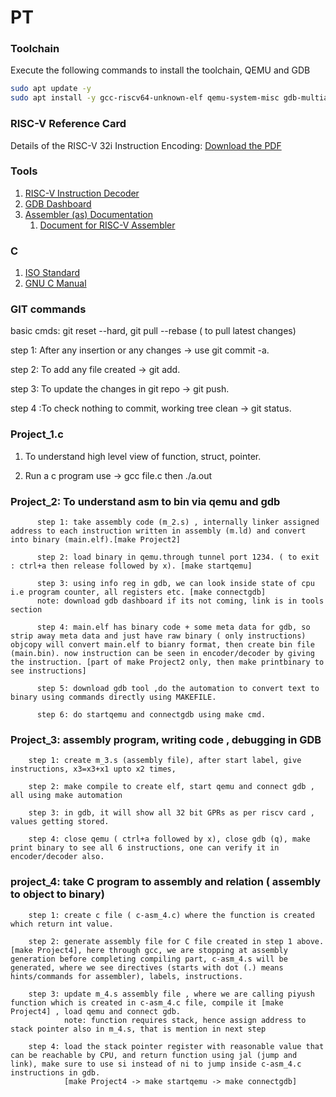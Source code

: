 # PT

### Toolchain

Execute the following commands to install the toolchain, QEMU and GDB

```bash
sudo apt update -y
sudo apt install -y gcc-riscv64-unknown-elf qemu-system-misc gdb-multiarch
```

### RISC-V Reference Card

Details of the RISC-V 32i Instruction Encoding: [Download the PDF](https://github.com/jameslzhu/riscv-card/releases/download/latest/riscv-card.pdf)

### Tools
1. [RISC-V Instruction Decoder](https://luplab.gitlab.io/rvcodecjs/)
1. [GDB Dashboard](https://github.com/cyrus-and/gdb-dashboard)
1. [Assembler (as) Documentation](https://ftp.gnu.org/old-gnu/Manuals/gas/html_chapter/as_7.html)
    1. [Document for RISC-V Assembler](https://sourceware.org/binutils/docs-2.31/as/RISC_002dV_002dDirectives.html)

### C
1. [ISO Standard](https://www.open-std.org/jtc1/sc22/wg14/www/docs/n1570.pdf)
2. [GNU C Manual](https://www.gnu.org/software/gnu-c-manual/gnu-c-manual.pdf)

### GIT commands

basic cmds: git reset --hard, git pull --rebase ( to pull latest changes)

 step 1: After any insertion or any changes -> use git commit -a. 

 step 2: To add any file created -> git add.
 
 step 3: To update the changes in git repo -> git push.  
 
 step 4 :To check nothing to commit, working tree clean -> git status.


### Project_1.c 
1. To understand high level view of function, struct, pointer.

2. Run a c program use -> gcc file.c then ./a.out
        
### Project_2: To understand asm to bin via qemu and gdb 
          
          step 1: take assembly code (m_2.s) , internally linker assigned address to each instruction written in assembly (m.ld) and convert into binary (main.elf).[make Project2]

          step 2: load binary in qemu.through tunnel port 1234. ( to exit : ctrl+a then release followed by x). [make startqemu]

          step 3: using info reg in gdb, we can look inside state of cpu i.e program counter, all registers etc. [make connectgdb] 
          note: download gdb dashboard if its not coming, link is in tools section

          step 4: main.elf has binary code + some meta data for gdb, so strip away meta data and just have raw binary ( only instructions) objcopy will convert main.elf to bianry format, then create bin file (main.bin). now instruction can be seen in encoder/decoder by giving the instruction. [part of make Project2 only, then make printbinary to see instructions]

          step 5: download gdb tool ,do the automation to convert text to binary using commands directly using MAKEFILE.
          
          step 6: do startqemu and connectgdb using make cmd.

### Project_3: assembly program, writing code , debugging in GDB

        step 1: create m_3.s (assembly file), after start label, give instructions, x3=x3+x1 upto x2 times,
        
        step 2: make compile to create elf, start qemu and connect gdb , all using make automation

        step 3: in gdb, it will show all 32 bit GPRs as per riscv card , values getting stored.

        step 4: close qemu ( ctrl+a followed by x), close gdb (q), make print binary to see all 6 instructions, one can verify it in encoder/decoder also.  

### project_4: take C program to assembly and relation ( assembly to object to binary)

        step 1: create c file ( c-asm_4.c) where the function is created which return int value.

        step 2: generate assembly file for C file created in step 1 above. [make Project4], here through gcc, we are stopping at assembly generation before completing compiling part, c-asm_4.s will be generated, where we see directives (starts with dot (.) means hints/commands for assembler), labels, instructions.

        step 3: update m_4.s assembly file , where we are calling piyush function which is created in c-asm_4.c file, compile it [make Project4] , load qemu and connect gdb. 
                note: function requires stack, hence assign address to stack pointer also in m_4.s, that is mention in next step

        step 4: load the stack pointer register with reasonable value that can be reachable by CPU, and return function using jal (jump and link), make sure to use si instead of ni to jump inside c-asm_4.c instructions in gdb. 
                [make Project4 -> make startqemu -> make connectgdb]

